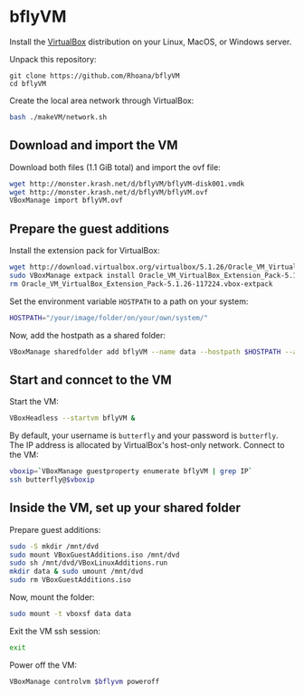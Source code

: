 # bflyVM

Install the [VirtualBox][virtualbox] distribution on your Linux, MacOS, or Windows server.

Unpack this repository:

```baah
git clone https://github.com/Rhoana/bflyVM
cd bflyVM
```

Create the local area network through VirtualBox:

```bash
bash ./makeVM/network.sh
```

## Download and import the VM

Download both files (1.1 GiB total) and import the ovf file:

```bash
wget http://monster.krash.net/d/bflyVM/bflyVM-disk001.vmdk
wget http://monster.krash.net/d/bflyVM/bflyVM.ovf
VBoxManage import bflyVM.ovf
```

## Prepare the guest additions

Install the extension pack for VirtualBox:

```bash
wget http://download.virtualbox.org/virtualbox/5.1.26/Oracle_VM_VirtualBox_Extension_Pack-5.1.26-117224.vbox-extpack
sudo VBoxManage extpack install Oracle_VM_VirtualBox_Extension_Pack-5.1.26-117224.vbox-extpack
rm Oracle_VM_VirtualBox_Extension_Pack-5.1.26-117224.vbox-extpack 
```

Set the environment variable `HOSTPATH` to a path on your system:

```bash
HOSTPATH="/your/image/folder/on/your/own/system/"
```

Now, add the hostpath as a shared folder:

```bash
VBoxManage sharedfolder add bflyVM --name data --hostpath $HOSTPATH --automount
```

## Start and conncet to the VM

Start the VM:

```bash
VBoxHeadless --startvm bflyVM &
```

By default, your username is `butterfly` and your password is `butterfly`.
The IP address is allocated by VirtualBox's host-only network.
Connect to the VM:

```bash
vboxip=`VBoxManage guestproperty enumerate bflyVM | grep IP`
ssh butterfly@$vboxip
```

## Inside the VM, set up your shared folder

Prepare guest additions:

```bash
sudo -S mkdir /mnt/dvd
sudo mount VBoxGuestAdditions.iso /mnt/dvd
sudo sh /mnt/dvd/VBoxLinuxAdditions.run
mkdir data & sudo umount /mnt/dvd
sudo rm VBoxGuestAdditions.iso
```

Now, mount the folder:

```bash
sudo mount -t vboxsf data data
```

Exit the VM ssh session:

```bash
exit
```

Power off the VM:
```bash
VBoxManage controlvm $bflyvm poweroff
```

[virtualbox]: https://www.virtualbox.org/wiki/Downloads

